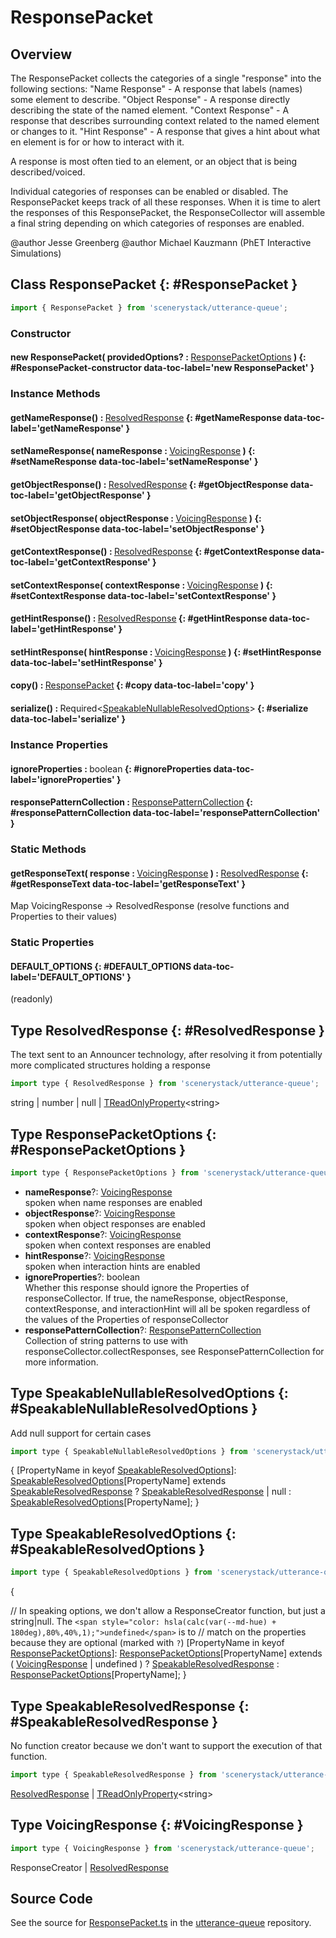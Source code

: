 # ResponsePacket

## Overview

The ResponsePacket collects the categories of a single "response" into the following sections:
"Name Response" - A response that labels (names) some element to describe.
"Object Response" - A response directly describing the state of the named element.
"Context Response" - A response that describes surrounding context related to the named element or changes to it.
"Hint Response" - A response that gives a hint about what en element is for or how to interact with it.

A response is most often tied to an element, or an object that is being described/voiced.

Individual categories of responses can be enabled or disabled. The ResponsePacket keeps track of all these
responses. When it is time to alert the responses of this ResponsePacket, the ResponseCollector will assemble
a final string depending on which categories of responses are enabled.

@author Jesse Greenberg
@author Michael Kauzmann (PhET Interactive Simulations)

## Class ResponsePacket {: #ResponsePacket }


```js
import { ResponsePacket } from 'scenerystack/utterance-queue';
```
### Constructor

#### new ResponsePacket( providedOptions? : <span style="font-weight: 400;">[ResponsePacketOptions](../utterance-queue/ResponsePacket.md#ResponsePacketOptions)</span> ) {: #ResponsePacket-constructor data-toc-label='new ResponsePacket' }

### Instance Methods

#### getNameResponse() : <span style="font-weight: 400;">[ResolvedResponse](../utterance-queue/ResponsePacket.md#ResolvedResponse)</span> {: #getNameResponse data-toc-label='getNameResponse' }

#### setNameResponse( nameResponse : <span style="font-weight: 400;">[VoicingResponse](../utterance-queue/ResponsePacket.md#VoicingResponse)</span> ) {: #setNameResponse data-toc-label='setNameResponse' }

#### getObjectResponse() : <span style="font-weight: 400;">[ResolvedResponse](../utterance-queue/ResponsePacket.md#ResolvedResponse)</span> {: #getObjectResponse data-toc-label='getObjectResponse' }

#### setObjectResponse( objectResponse : <span style="font-weight: 400;">[VoicingResponse](../utterance-queue/ResponsePacket.md#VoicingResponse)</span> ) {: #setObjectResponse data-toc-label='setObjectResponse' }

#### getContextResponse() : <span style="font-weight: 400;">[ResolvedResponse](../utterance-queue/ResponsePacket.md#ResolvedResponse)</span> {: #getContextResponse data-toc-label='getContextResponse' }

#### setContextResponse( contextResponse : <span style="font-weight: 400;">[VoicingResponse](../utterance-queue/ResponsePacket.md#VoicingResponse)</span> ) {: #setContextResponse data-toc-label='setContextResponse' }

#### getHintResponse() : <span style="font-weight: 400;">[ResolvedResponse](../utterance-queue/ResponsePacket.md#ResolvedResponse)</span> {: #getHintResponse data-toc-label='getHintResponse' }

#### setHintResponse( hintResponse : <span style="font-weight: 400;">[VoicingResponse](../utterance-queue/ResponsePacket.md#VoicingResponse)</span> ) {: #setHintResponse data-toc-label='setHintResponse' }

#### copy() : <span style="font-weight: 400;">[ResponsePacket](../utterance-queue/ResponsePacket.md)</span> {: #copy data-toc-label='copy' }

#### serialize() : <span style="font-weight: 400;">Required&lt;[SpeakableNullableResolvedOptions](../utterance-queue/ResponsePacket.md#SpeakableNullableResolvedOptions)&gt;</span> {: #serialize data-toc-label='serialize' }

### Instance Properties

#### ignoreProperties : <span style="font-weight: 400;"><span style="color: hsla(calc(var(--md-hue) + 180deg),80%,40%,1);">boolean</span></span> {: #ignoreProperties data-toc-label='ignoreProperties' }

#### responsePatternCollection : <span style="font-weight: 400;">[ResponsePatternCollection](../utterance-queue/ResponsePatternCollection.md)</span> {: #responsePatternCollection data-toc-label='responsePatternCollection' }

### Static Methods

#### getResponseText( response : <span style="font-weight: 400;">[VoicingResponse](../utterance-queue/ResponsePacket.md#VoicingResponse)</span> ) : <span style="font-weight: 400;">[ResolvedResponse](../utterance-queue/ResponsePacket.md#ResolvedResponse)</span> {: #getResponseText data-toc-label='getResponseText' }

Map VoicingResponse -&gt; ResolvedResponse (resolve functions and Properties to their values)

### Static Properties

#### DEFAULT_OPTIONS {: #DEFAULT_OPTIONS data-toc-label='DEFAULT_OPTIONS' }

(readonly)



## Type ResolvedResponse {: #ResolvedResponse }


The text sent to an Announcer technology, after resolving it from potentially more complicated structures holding a response

```js
import type { ResolvedResponse } from 'scenerystack/utterance-queue';
```


<span style="color: hsla(calc(var(--md-hue) + 180deg),80%,40%,1);">string</span> | <span style="color: hsla(calc(var(--md-hue) + 180deg),80%,40%,1);">number</span> | <span style="color: hsla(calc(var(--md-hue) + 180deg),80%,40%,1);">null</span> | [TReadOnlyProperty](../axon/TReadOnlyProperty.md)&lt;<span style="color: hsla(calc(var(--md-hue) + 180deg),80%,40%,1);">string</span>&gt;



## Type ResponsePacketOptions {: #ResponsePacketOptions }


```js
import type { ResponsePacketOptions } from 'scenerystack/utterance-queue';
```


- **nameResponse**?: [VoicingResponse](../utterance-queue/ResponsePacket.md#VoicingResponse)
<br>  spoken when name responses are enabled
- **objectResponse**?: [VoicingResponse](../utterance-queue/ResponsePacket.md#VoicingResponse)
<br>  spoken when object responses are enabled
- **contextResponse**?: [VoicingResponse](../utterance-queue/ResponsePacket.md#VoicingResponse)
<br>  spoken when context responses are enabled
- **hintResponse**?: [VoicingResponse](../utterance-queue/ResponsePacket.md#VoicingResponse)
<br>  spoken when interaction hints are enabled
- **ignoreProperties**?: <span style="color: hsla(calc(var(--md-hue) + 180deg),80%,40%,1);">boolean</span>
<br>  Whether this response should ignore the Properties of responseCollector. If true, the nameResponse, objectResponse,
  contextResponse, and interactionHint will all be spoken regardless of the values of the Properties of responseCollector
- **responsePatternCollection**?: [ResponsePatternCollection](../utterance-queue/ResponsePatternCollection.md)
<br>  Collection of string patterns to use with responseCollector.collectResponses, see ResponsePatternCollection for
  more information.




## Type SpeakableNullableResolvedOptions {: #SpeakableNullableResolvedOptions }


Add null support for certain cases

```js
import type { SpeakableNullableResolvedOptions } from 'scenerystack/utterance-queue';
```


{
  [PropertyName in keyof [SpeakableResolvedOptions](../utterance-queue/ResponsePacket.md#SpeakableResolvedOptions)]: [SpeakableResolvedOptions](../utterance-queue/ResponsePacket.md#SpeakableResolvedOptions)[PropertyName] extends [SpeakableResolvedResponse](../utterance-queue/ResponsePacket.md#SpeakableResolvedResponse) ?
                                                    [SpeakableResolvedResponse](../utterance-queue/ResponsePacket.md#SpeakableResolvedResponse) | <span style="color: hsla(calc(var(--md-hue) + 180deg),80%,40%,1);">null</span> :
                                                    [SpeakableResolvedOptions](../utterance-queue/ResponsePacket.md#SpeakableResolvedOptions)[PropertyName];
}



## Type SpeakableResolvedOptions {: #SpeakableResolvedOptions }


```js
import type { SpeakableResolvedOptions } from 'scenerystack/utterance-queue';
```


{

  // In speaking options, we don't allow a ResponseCreator function, but just a <span style="color: hsla(calc(var(--md-hue) + 180deg),80%,40%,1);">string</span>|<span style="color: hsla(calc(var(--md-hue) + 180deg),80%,40%,1);">null</span>. The `<span style="color: hsla(calc(var(--md-hue) + 180deg),80%,40%,1);">undefined</span>` is to
  // match on the properties because they are optional (marked with `?`)
  [PropertyName in keyof [ResponsePacketOptions](../utterance-queue/ResponsePacket.md#ResponsePacketOptions)]: [ResponsePacketOptions](../utterance-queue/ResponsePacket.md#ResponsePacketOptions)[PropertyName] extends ( [VoicingResponse](../utterance-queue/ResponsePacket.md#VoicingResponse) | <span style="color: hsla(calc(var(--md-hue) + 180deg),80%,40%,1);">undefined</span> ) ?
                                                 [SpeakableResolvedResponse](../utterance-queue/ResponsePacket.md#SpeakableResolvedResponse) :
                                                 [ResponsePacketOptions](../utterance-queue/ResponsePacket.md#ResponsePacketOptions)[PropertyName];
}



## Type SpeakableResolvedResponse {: #SpeakableResolvedResponse }


No function creator because we don't want to support the execution of that function.

```js
import type { SpeakableResolvedResponse } from 'scenerystack/utterance-queue';
```


[ResolvedResponse](../utterance-queue/ResponsePacket.md#ResolvedResponse) | [TReadOnlyProperty](../axon/TReadOnlyProperty.md)&lt;<span style="color: hsla(calc(var(--md-hue) + 180deg),80%,40%,1);">string</span>&gt;



## Type VoicingResponse {: #VoicingResponse }


```js
import type { VoicingResponse } from 'scenerystack/utterance-queue';
```


ResponseCreator | [ResolvedResponse](../utterance-queue/ResponsePacket.md#ResolvedResponse)



## Source Code

See the source for [ResponsePacket.ts](https://github.com/phetsims/utterance-queue/blob/main/js/ResponsePacket.ts) in the [utterance-queue](https://github.com/phetsims/utterance-queue) repository.
